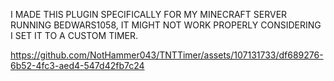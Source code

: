 I MADE THIS PLUGIN SPECIFICALLY FOR MY MINECRAFT SERVER RUNNING BEDWARS1058, IT MIGHT NOT WORK PROPERLY CONSIDERING I SET IT TO A CUSTOM TIMER.


https://github.com/NotHammer043/TNTTimer/assets/107131733/df689276-6b52-4fc3-aed4-547d42fb7c24

